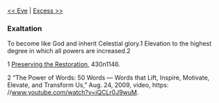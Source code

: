 [<< Eve](Eve)  |  [Excess >>](Excess)

### Exaltation
To become like God and inherit Celestial glory.1 Elevation to the highest degree in which all powers are increased.2



1
[Preserving the Restoration](#), 430n1146.


2 “The Power of Words: 50 Words — Words that Lift, Inspire, Motivate, Elevate, and Transform Us,” Aug. 24, 2009, video, https: //www.youtube.com/watch?v=iQCLr0J9wuM.